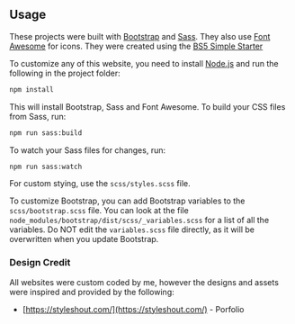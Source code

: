 ## Usage

These projects were built with [Bootstrap](https://getbootstrap.com/) and [Sass](https://sass-lang.com/). They also use [Font Awesome](https://fontawesome.com/) for icons. They were created using the [BS5 Simple Starter](https://github.com/bradtraversy/bs5-simple-starter)

To customize any of this website, you need to install [Node.js](https://nodejs.org/en/) and run the following in the project folder:

```bash
npm install
```

This will install Bootstrap, Sass and Font Awesome. To build your CSS files from Sass, run:

```bash
npm run sass:build
```

To watch your Sass files for changes, run:

```bash
npm run sass:watch
```

For custom stying, use the `scss/styles.scss` file.

To customize Bootstrap, you can add Bootstrap variables to the `scss/bootstrap.scss` file. You can look at the file `node_modules/bootstrap/dist/scss/_variables.scss` for a list of all the variables. Do NOT edit the `variables.scss` file directly, as it will be overwritten when you update Bootstrap.

### Design Credit

All websites were custom coded by me, however the designs and assets were inspired and provided by the following:

- [https://styleshout.com/](https://styleshout.com/) - Porfolio
